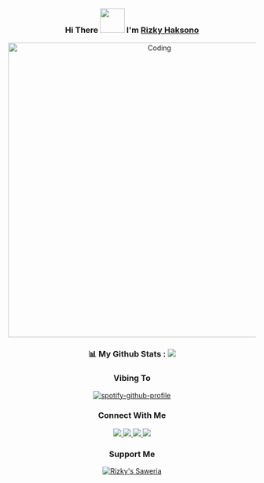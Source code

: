 <div align="center">

### Hi There <img src="https://media.giphy.com/media/mGcNjsfWAjY5AEZNw6/giphy.gif" width="50"> I'm [Rizky Haksono](https://rizkyhaksono.netlify.app/) 
<img src="https://github.com/SP-XD/SP-XD/blob/main/images/dev-working_rounded.gif?raw=true" href="https://github.com/sp-xd" alt="Coding"  width="600"/>

### 📊 My Github Stats : ![](https://visitor-badge.glitch.me/badge?page_id=rizkyhaksono.rizkyhaksono)</strong>

### Vibing To
[![spotify-github-profile](https://spotify-github-profile.vercel.app/api/view?uid=pokopoy&cover_image=true&theme=novatorem&bar_color=53b14f&bar_color_cover=true)](https://spotify-github-profile.vercel.app/api/view?uid=pokopoy&redirect=true)

### Connect With Me
<a href="https://www.instagram.com/rizkyhaksonoo/"/>
  <img src="https://img.shields.io/badge/Instagram-E4405F?style=for-the-badge&logo=instagram&logoColor=white">
</a>
<a href="https://discordapp.com/users/445224810511859733/">
  <img src="https://img.shields.io/badge/Discord-7289DA?style=for-the-badge&logo=discord&logoColor=white">
</a>
<a href="https://open.spotify.com/user/pokopoy">
  <img src="https://img.shields.io/badge/Spotify-1ED760?&style=for-the-badge&logo=spotify&logoColor=white" />
</a>
 <a href="https://steamcommunity.com/id/nateeonly">
  <img src="https://img.shields.io/badge/Steam-000000?style=for-the-badge&logo=steam&logoColor=white">
</a>

### Support Me
<a href="https://saweria.co/natee">
  <img alt="Rizky's Saweria" src="https://img.icons8.com/doodle/40/000000/money.png">
</a>

</div>
